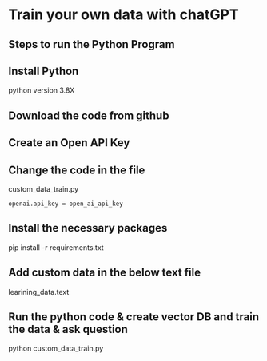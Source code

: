 
# Train your own data with chatGPT
## Steps to run the Python Program 

## Install Python 
python version 3.8X

## Download the code from github

## Create an Open API Key 

## Change the code in the file 
custom_data_train.py
```
openai.api_key = open_ai_api_key
```

## Install the necessary packages 
pip install -r requirements.txt

## Add custom data in the below text file 
learining_data.text

## Run the python code & create vector DB and train the data & ask question
python custom_data_train.py
